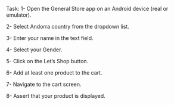 Task:
1- Open the General Store app on an Android device (real or emulator).

2- Select Andorra country from the dropdown list.

3- Enter your name in the text field.

4- Select your Gender.

5- Click on the Let’s Shop button.

6- Add at least one product to the cart.

7- Navigate to the cart screen.

8- Assert that your product is displayed.
